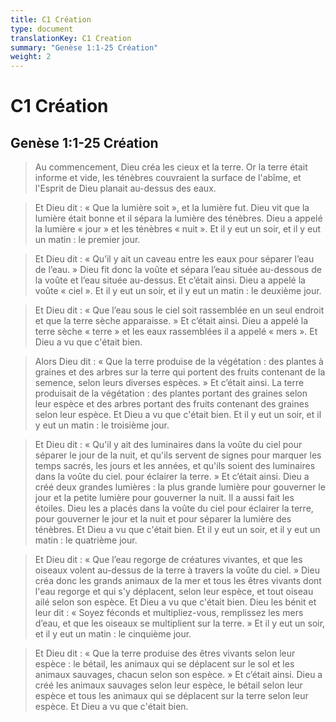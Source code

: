 ```yaml
---
title: C1 Création
type: document
translationKey: C1 Creation
summary: "Genèse 1:1-25 Création"
weight: 2
---
```

# C1 Création

## Genèse 1:1-25 Création

>   Au commencement, Dieu créa les cieux et la terre. Or la terre était informe et vide, les ténèbres couvraient la surface de l'abîme, et l'Esprit de Dieu planait au-dessus des eaux.

>   Et Dieu dit : « Que la lumière soit », et la lumière fut. Dieu vit que la lumière était bonne et il sépara la lumière des ténèbres. Dieu a appelé la lumière « jour » et les ténèbres « nuit ». Et il y eut un soir, et il y eut un matin : le premier jour.

>   Et Dieu dit : « Qu’il y ait un caveau entre les eaux pour séparer l’eau de l’eau. » Dieu fit donc la voûte et sépara l’eau située au-dessous de la voûte et l’eau située au-dessus. Et c’était ainsi. Dieu a appelé la voûte « ciel ». Et il y eut un soir, et il y eut un matin : le deuxième jour.

>   Et Dieu dit : « Que l’eau sous le ciel soit rassemblée en un seul endroit et que la terre sèche apparaisse. » Et c’était ainsi. Dieu a appelé la terre sèche « terre » et les eaux rassemblées il a appelé « mers ». Et Dieu a vu que c'était bien.

>   Alors Dieu dit : « Que la terre produise de la végétation : des plantes à graines et des arbres sur la terre qui portent des fruits contenant de la semence, selon leurs diverses espèces. » Et c’était ainsi. La terre produisait de la végétation : des plantes portant des graines selon leur espèce et des arbres portant des fruits contenant des graines selon leur espèce. Et Dieu a vu que c'était bien. Et il y eut un soir, et il y eut un matin : le troisième jour.

>   Et Dieu dit : « Qu'il y ait des luminaires dans la voûte du ciel pour séparer le jour de la nuit, et qu'ils servent de signes pour marquer les temps sacrés, les jours et les années, et qu'ils soient des luminaires dans la voûte du ciel. pour éclairer la terre. » Et c’était ainsi. Dieu a créé deux grandes lumières : la plus grande lumière pour gouverner le jour et la petite lumière pour gouverner la nuit. Il a aussi fait les étoiles. Dieu les a placés dans la voûte du ciel pour éclairer la terre, pour gouverner le jour et la nuit et pour séparer la lumière des ténèbres. Et Dieu a vu que c'était bien. Et il y eut un soir, et il y eut un matin : le quatrième jour.

>   Et Dieu dit : « Que l’eau regorge de créatures vivantes, et que les oiseaux volent au-dessus de la terre à travers la voûte du ciel. » Dieu créa donc les grands animaux de la mer et tous les êtres vivants dont l'eau regorge et qui s'y déplacent, selon leur espèce, et tout oiseau ailé selon son espèce. Et Dieu a vu que c'était bien. Dieu les bénit et leur dit : « Soyez féconds et multipliez-vous, remplissez les mers d’eau, et que les oiseaux se multiplient sur la terre. » Et il y eut un soir, et il y eut un matin : le cinquième jour.

>   Et Dieu dit : « Que la terre produise des êtres vivants selon leur espèce : le bétail, les animaux qui se déplacent sur le sol et les animaux sauvages, chacun selon son espèce. » Et c’était ainsi. Dieu a créé les animaux sauvages selon leur espèce, le bétail selon leur espèce et tous les animaux qui se déplacent sur la terre selon leur espèce. Et Dieu a vu que c'était bien.

